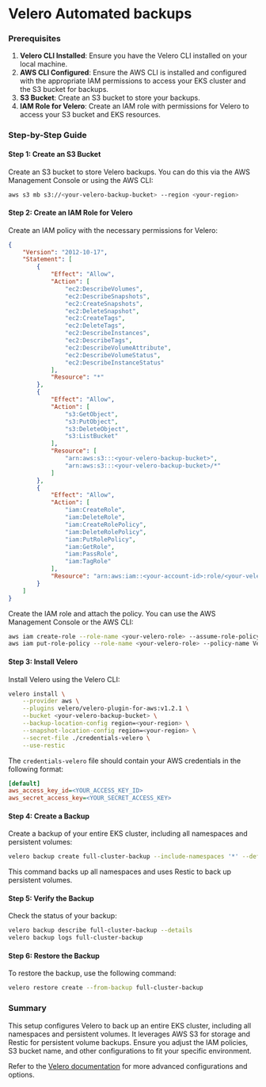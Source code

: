# Velero Automated backups

<!-- Velero Installation

export environment variables

    export BUCKET=eks-velero-bucket
    export REGION=us-gov-west-1
    PRIMARY_CLUSTER=sample
    ACCOUNT=$(aws sts get-caller-identity --query Account --output text)
    export PRIMARY_CONTEXT=PRIMARY
    aws eks --region $REGION update-kubeconfig --name $PRIMARY_CLUSTER --alias $PRIMARY_CONTEXT -->

### Prerequisites
 
1. **Velero CLI Installed**: Ensure you have the Velero CLI installed on your local machine.
2. **AWS CLI Configured**: Ensure the AWS CLI is installed and configured with the appropriate IAM permissions to access your EKS cluster and the S3 bucket for backups.
3. **S3 Bucket**: Create an S3 bucket to store your backups.
4. **IAM Role for Velero**: Create an IAM role with permissions for Velero to access your S3 bucket and EKS resources.
 
### Step-by-Step Guide
 
#### Step 1: Create an S3 Bucket
 
Create an S3 bucket to store Velero backups. You can do this via the AWS Management Console or using the AWS CLI:
 
```sh
aws s3 mb s3://<your-velero-backup-bucket> --region <your-region>
```
 
#### Step 2: Create an IAM Role for Velero
 
Create an IAM policy with the necessary permissions for Velero:
 
```json
{
    "Version": "2012-10-17",
    "Statement": [
        {
            "Effect": "Allow",
            "Action": [
                "ec2:DescribeVolumes",
                "ec2:DescribeSnapshots",
                "ec2:CreateSnapshots",
                "ec2:DeleteSnapshot",
                "ec2:CreateTags",
                "ec2:DeleteTags",
                "ec2:DescribeInstances",
                "ec2:DescribeTags",
                "ec2:DescribeVolumeAttribute",
                "ec2:DescribeVolumeStatus",
                "ec2:DescribeInstanceStatus"
            ],
            "Resource": "*"
        },
        {
            "Effect": "Allow",
            "Action": [
                "s3:GetObject",
                "s3:PutObject",
                "s3:DeleteObject",
                "s3:ListBucket"
            ],
            "Resource": [
                "arn:aws:s3:::<your-velero-backup-bucket>",
                "arn:aws:s3:::<your-velero-backup-bucket>/*"
            ]
        },
        {
            "Effect": "Allow",
            "Action": [
                "iam:CreateRole",
                "iam:DeleteRole",
                "iam:CreateRolePolicy",
                "iam:DeleteRolePolicy",
                "iam:PutRolePolicy",
                "iam:GetRole",
                "iam:PassRole",
                "iam:TagRole"
            ],
            "Resource": "arn:aws:iam::<your-account-id>:role/<your-velero-role>"
        }
    ]
}
```
 
Create the IAM role and attach the policy. You can use the AWS Management Console or the AWS CLI:
 
```sh
aws iam create-role --role-name <your-velero-role> --assume-role-policy-document file://trust-policy.json
aws iam put-role-policy --role-name <your-velero-role> --policy-name VeleroS3Access --policy-document file://velero-policy.json
```
 
#### Step 3: Install Velero
 
Install Velero using the Velero CLI:
 
```sh
velero install \
    --provider aws \
    --plugins velero/velero-plugin-for-aws:v1.2.1 \
    --bucket <your-velero-backup-bucket> \
    --backup-location-config region=<your-region> \
    --snapshot-location-config region=<your-region> \
    --secret-file ./credentials-velero \
    --use-restic
```
 
The `credentials-velero` file should contain your AWS credentials in the following format:
 
```ini
[default]
aws_access_key_id=<YOUR_ACCESS_KEY_ID>
aws_secret_access_key=<YOUR_SECRET_ACCESS_KEY>
```
 
#### Step 4: Create a Backup
 
Create a backup of your entire EKS cluster, including all namespaces and persistent volumes:
 
```sh
velero backup create full-cluster-backup --include-namespaces '*' --default-volumes-to-restic
```
 
This command backs up all namespaces and uses Restic to back up persistent volumes.
 
#### Step 5: Verify the Backup
 
Check the status of your backup:
 
```sh
velero backup describe full-cluster-backup --details
velero backup logs full-cluster-backup
```
 
#### Step 6: Restore the Backup
 
To restore the backup, use the following command:
 
```sh
velero restore create --from-backup full-cluster-backup
```
 
### Summary
 
This setup configures Velero to back up an entire EKS cluster, including all namespaces and persistent volumes. It leverages AWS S3 for storage and Restic for persistent volume backups. Ensure you adjust the IAM policies, S3 bucket name, and other configurations to fit your specific environment.
 
Refer to the [Velero documentation](https://velero.io/docs/latest/) for more advanced configurations and options.